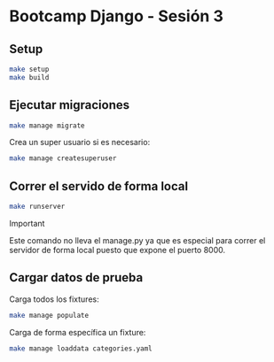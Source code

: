 # Bootcamp Django - Sesión 3

## Setup

```sh
make setup
make build
```

## Ejecutar migraciones

```sh
make manage migrate
```

Crea un super usuario si es necesario:

```sh
make manage createsuperuser
```

## Correr el servido de forma local

```sh
make runserver
```

> [!IMPORTANT]
> Este comando no lleva el manage.py ya que es especial
> para correr el servidor de forma local puesto que
> expone el puerto 8000.

## Cargar datos de prueba

Carga todos los fixtures:
```sh
make manage populate
```

Carga de forma específica un fixture:
```sh
make manage loaddata categories.yaml
```